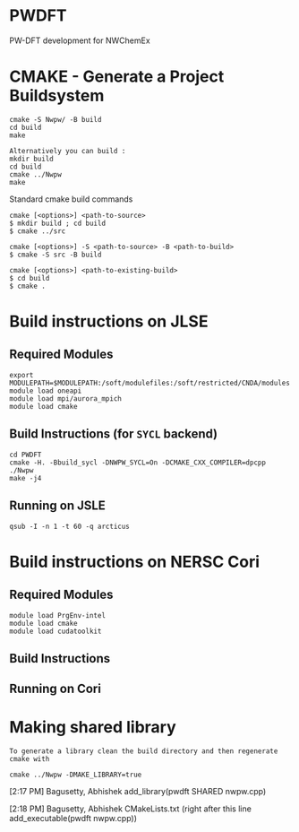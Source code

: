# PWDFT
PW-DFT development for NWChemEx

# CMAKE - Generate a Project Buildsystem
```
cmake -S Nwpw/ -B build
cd build
make

Alternatively you can build :
mkdir build
cd build
cmake ../Nwpw
make

```

Standard cmake build commands
```
cmake [<options>] <path-to-source>
$ mkdir build ; cd build
$ cmake ../src
 
cmake [<options>] -S <path-to-source> -B <path-to-build>
$ cmake -S src -B build 

cmake [<options>] <path-to-existing-build>
$ cd build
$ cmake .
```

# Build instructions on JLSE

## Required Modules
```
export MODULEPATH=$MODULEPATH:/soft/modulefiles:/soft/restricted/CNDA/modules
module load oneapi
module load mpi/aurora_mpich
module load cmake
```

## Build Instructions (for `SYCL` backend)
```
cd PWDFT
cmake -H. -Bbuild_sycl -DNWPW_SYCL=On -DCMAKE_CXX_COMPILER=dpcpp ./Nwpw
make -j4
```

## Running on JSLE
```
qsub -I -n 1 -t 60 -q arcticus
```


# Build instructions on NERSC Cori

## Required Modules
```
module load PrgEnv-intel
module load cmake
module load cudatoolkit
```

## Build Instructions

## Running on Cori



# Making shared library
```
To generate a library clean the build directory and then regenerate cmake with

cmake ../Nwpw -DMAKE_LIBRARY=true
```
 [2:17 PM] Bagusetty, Abhishek
 add_library(pwdft SHARED nwpw.cpp)

 [2:18 PM] Bagusetty, Abhishek
 CMakeLists.txt (right after this line add_executable(pwdft nwpw.cpp))
